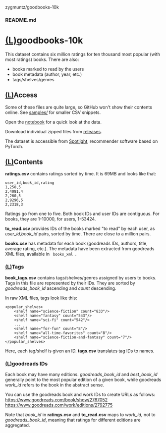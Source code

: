 zygmuntz/goodbooks-10k

###    README.md

# [(L)](https://github.com/zygmuntz/goodbooks-10k?utm_campaign=Revue%20newsletter&utm_medium=Newsletter&utm_source=The%20Wild%20Week%20in%20AI#goodbooks-10k)goodbooks-10k

This dataset contains six million ratings for ten thousand most popular (with most ratings) books. There are also:

- books marked to read by the users
- book metadata (author, year, etc.)
- tags/shelves/genres

## [(L)](https://github.com/zygmuntz/goodbooks-10k?utm_campaign=Revue%20newsletter&utm_medium=Newsletter&utm_source=The%20Wild%20Week%20in%20AI#access)Access

Some of these files are quite large, so GitHub won't show their contents online. See [samples/](https://github.com/zygmuntz/goodbooks-10k/blob/master/samples) for smaller CSV snippets.

Open the [notebook](https://github.com/zygmuntz/goodbooks-10k/blob/master/quick_look.ipynb) for a quick look at the data.

Download individual zipped files from [releases](https://github.com/zygmuntz/goodbooks-10k/releases).

The dataset is accessible from [Spotlight](https://maciejkula.github.io/spotlight/datasets/goodbooks.html), recommender software based on PyTorch.

## [(L)](https://github.com/zygmuntz/goodbooks-10k?utm_campaign=Revue%20newsletter&utm_medium=Newsletter&utm_source=The%20Wild%20Week%20in%20AI#contents)Contents

**ratings.csv** contains ratings sorted by time. It is 69MB and looks like that:

	user_id,book_id,rating
	1,258,5
	2,4081,4
	2,260,5
	2,9296,5
	2,2318,3

Ratings go from one to five. Both book IDs and user IDs are contiguous. For books, they are 1-10000, for users, 1-53424.

**to_read.csv** provides IDs of the books marked "to read" by each user, as *user_id,book_id* pairs, sorted by time. There are close to a million pairs.

**books.csv** has metadata for each book (goodreads IDs, authors, title, average rating, etc.). The metadata have been extracted from goodreads XML files, available in ` books_xml `.

### [(L)](https://github.com/zygmuntz/goodbooks-10k?utm_campaign=Revue%20newsletter&utm_medium=Newsletter&utm_source=The%20Wild%20Week%20in%20AI#tags)Tags

**book_tags.csv** contains tags/shelves/genres assigned by users to books. Tags in this file are represented by their IDs. They are sorted by *goodreads_book_id* ascending and *count* descending.

In raw XML files, tags look like this:

	<popular_shelves>
		<shelf name="science-fiction" count="833"/>
		<shelf name="fantasy" count="543"/>
		<shelf name="sci-fi" count="542"/>
		...
		<shelf name="for-fun" count="8"/>
		<shelf name="all-time-favorites" count="8"/>
		<shelf name="science-fiction-and-fantasy" count="7"/>
	</popular_shelves>

Here, each tag/shelf is given an ID. **tags.csv** translates tag IDs to names.

### [(L)](https://github.com/zygmuntz/goodbooks-10k?utm_campaign=Revue%20newsletter&utm_medium=Newsletter&utm_source=The%20Wild%20Week%20in%20AI#goodreads-ids)goodreads IDs

Each book may have many editions. *goodreads_book_id* and *best_book_id* generally point to the most popular edition of a given book, while goodreads *work_id* refers to the book in the abstract sense.

You can use the goodreads book and work IDs to create URLs as follows:
https://www.goodreads.com/book/show/2767052
https://www.goodreads.com/work/editions/2792775

Note that *book_id* in **ratings.csv** and **to_read.csv** maps to *work_id*, not to *goodreads_book_id*, meaning that ratings for different editions are aggregated.